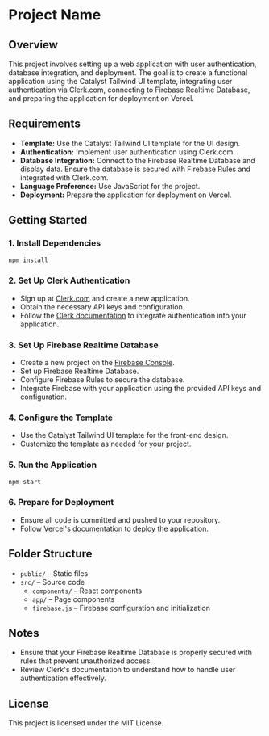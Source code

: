 # Project Name

## Overview

This project involves setting up a web application with user authentication, database integration, and deployment. The goal is to create a functional application using the Catalyst Tailwind UI template, integrating user authentication via Clerk.com, connecting to Firebase Realtime Database, and preparing the application for deployment on Vercel.

## Requirements

- **Template:** Use the Catalyst Tailwind UI template for the UI design.
- **Authentication:** Implement user authentication using Clerk.com.
- **Database Integration:** Connect to the Firebase Realtime Database and display data. Ensure the database is secured with Firebase Rules and integrated with Clerk.com.
- **Language Preference:** Use JavaScript for the project.
- **Deployment:** Prepare the application for deployment on Vercel.

## Getting Started

### 1. Install Dependencies

```bash
npm install
```

### 2. Set Up Clerk Authentication

- Sign up at [Clerk.com](https://clerk.com) and create a new application.
- Obtain the necessary API keys and configuration.
- Follow the [Clerk documentation](https://docs.clerk.dev) to integrate authentication into your application.

### 3. Set Up Firebase Realtime Database

- Create a new project on the [Firebase Console](https://console.firebase.google.com/).
- Set up Firebase Realtime Database.
- Configure Firebase Rules to secure the database.
- Integrate Firebase with your application using the provided API keys and configuration.

### 4. Configure the Template

- Use the Catalyst Tailwind UI template for the front-end design.
- Customize the template as needed for your project.

### 5. Run the Application

```bash
npm start
```

### 6. Prepare for Deployment

- Ensure all code is committed and pushed to your repository.
- Follow [Vercel's documentation](https://vercel.com/docs) to deploy the application.

## Folder Structure

- `public/` – Static files
- `src/` – Source code
  - `components/` – React components
  - `app/` – Page components
  - `firebase.js` – Firebase configuration and initialization

## Notes

- Ensure that your Firebase Realtime Database is properly secured with rules that prevent unauthorized access.
- Review Clerk's documentation to understand how to handle user authentication effectively.

## License

This project is licensed under the MIT License.

```

```
